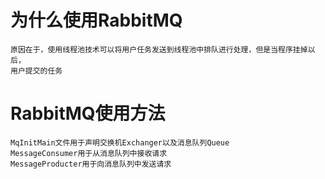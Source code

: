 # 为什么使用RabbitMQ
    原因在于，使用线程池技术可以将用户任务发送到线程池中排队进行处理，但是当程序挂掉以后，
    用户提交的任务
# RabbitMQ使用方法
    MqInitMain文件用于声明交换机Exchanger以及消息队列Queue
    MessageConsumer用于从消息队列中接收请求
    MessageProducter用于向消息队列中发送请求

